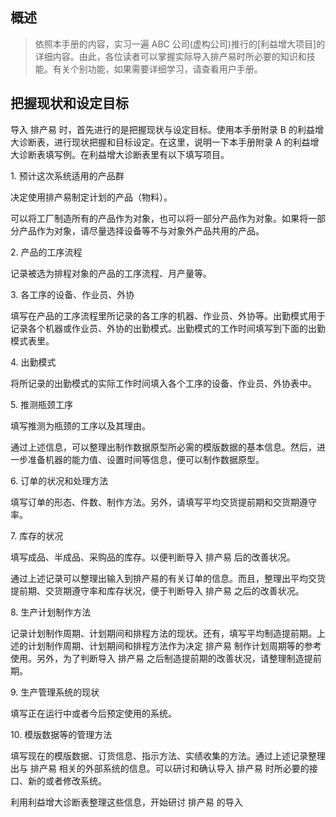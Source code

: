 <h2>概述</h2>

> 依照本手册的内容，实习一遍 ABC 公司(虚构公司)推行的[利益增大项目]的详细内容。由此，各位读者可以掌握实际导入排产易时所必要的知识和技能。有关个别功能，如果需要详细学习，请查看用户手册。

## 把握现状和设定目标

导入 排产易 时，首先进行的是把握现状与设定目标。使用本手册附录 B 的利益增大诊断表，进行现状把握和目标设定。在这里，说明一下本手册附录 A 的利益增大诊断表填写例。在利益增大诊断表里有以下填写项目。

1\. 预计这次系统适用的产品群

决定使用排产易制定计划的产品（物料）。

可以将工厂制造所有的产品作为对象，也可以将一部分产品作为对象。如果将一部分产品作为对象，请尽量选择设备等不与对象外产品共用的产品。

2\. 产品的工序流程

记录被选为排程对象的产品的工序流程、月产量等。

3\. 各工序的设备、作业员、外协

填写在产品的工序流程里所记录的各工序的机器、作业员、外协等。出勤模式用于记录各个机器或作业员、外协的出勤模式。出勤模式的工作时间填写到下面的出勤模式表里。

4\. 出勤模式

将所记录的出勤模式的实际工作时间填入各个工序的设备、作业员、外协表中。

5\. 推测瓶颈工序

填写推测为瓶颈的工序以及其理由。

通过上述信息，可以整理出制作数据原型所必需的模版数据的基本信息。然后，进一步准备机器的能力值、设置时间等信息，便可以制作数据原型。

6\. 订单的状况和处理方法

填写订单的形态、件数、制作方法。另外，请填写平均交货提前期和交货期遵守率。

7\. 库存的状况

填写成品、半成品、采购品的库存。以便判断导入 排产易 后的改善状况。

通过上述记录可以整理出输入到排产易的有关订单的信息。而且，整理出平均交货提前期、交货期遵守率和库存状况，便于判断导入 排产易 之后的改善状况。

8\. 生产计划制作方法

记录计划制作周期、计划期间和排程方法的现状。还有，填写平均制造提前期。上述的计划制作周期、计划期间和排程方法作为决定 排产易 制作计划周期等的参考使用。另外，为了判断导入 排产易 之后制造提前期的改善状况，请整理制造提前期。

9\. 生产管理系统的现状

填写正在运行中或者今后预定使用的系统。

10\. 模版数据等的管理方法

填写现在的模版数据、订货信息、指示方法、实绩收集的方法。通过上述记录整理出与 排产易 相关的外部系统的信息。可以研讨和确认导入 排产易 时所必要的接口、新的或者修改系统。

利用利益增大诊断表整理这些信息，开始研讨 排产易 的导入
